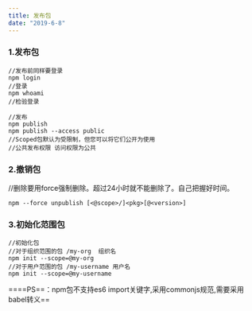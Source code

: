 ```yaml
---
title: 发布包
date: "2019-6-8"
---
```


### 1.发布包
```
//发布前同样要登录
npm login
//登录
npm whoami
//检验登录

//发布
npm publish 
npm publish --access public
//Scoped包默认为受限制，但您可以将它们公开为使用
//公共发布权限 访问权限为公共
```

### 2.撤销包
//删除要用force强制删除。超过24小时就不能删除了。自己把握好时间。
```
npm --force unpublish [<@scope>/]<pkg>[@<version>]
```

### 3.初始化范围包
```
//初始化包
//对于组织范围的包 /my-org  组织名
npm init --scope=@my-org
//对于用户范围的包 /my-username 用户名
npm init --scope=@my-username
```

====PS==：npm包不支持es6 import关键字,采用commonjs规范,需要采用babel转义==
